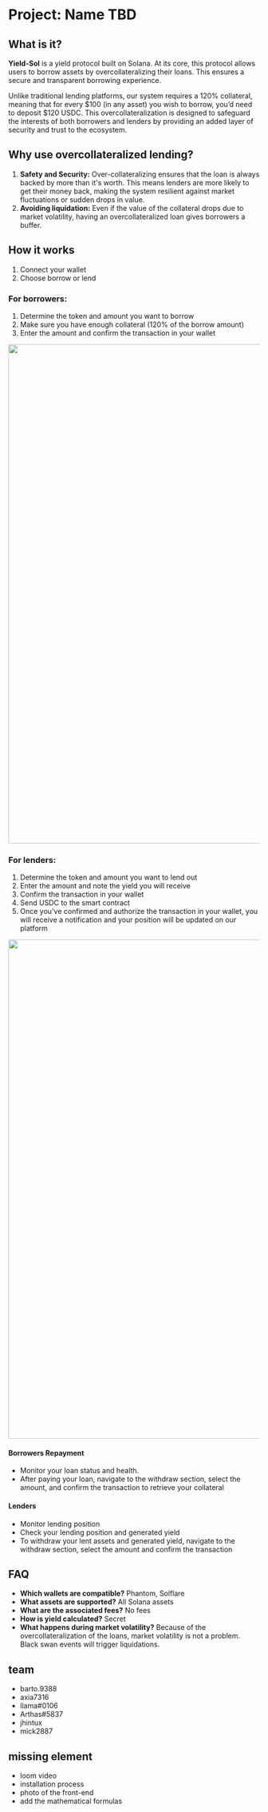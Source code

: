 # Project: Name TBD

## What is it?
**Yield-Sol** is a yield protocol built on Solana. At its core, this protocol allows users to borrow assets by overcollateralizing their loans. This ensures a secure and transparent borrowing experience.

Unlike traditional lending platforms, our system requires a 120% collateral, meaning that for every $100 (in any asset) you wish to borrow, you’d need to deposit $120 USDC. This overcollateralization is designed to safeguard the interests of both borrowers and lenders by providing an added layer of security and trust to the ecosystem.

## Why use overcollateralized lending?
1. **Safety and Security:** Over-collateralizing ensures that the loan is always backed by more than it's worth. This means lenders are more likely to get their money back, making the system resilient against market fluctuations or sudden drops in value.  
2. **Avoiding liquidation:** Even if the value of the collateral drops due to market volatility, having an overcollateralized loan gives borrowers a buffer.

## How it works
1. Connect your wallet 
2. Choose borrow or lend

### For borrowers:
1. Determine the token and amount you want to borrow
2. Make sure you have enough collateral (120% of the borrow amount)
3. Enter the amount and confirm the transaction in your wallet
<img src="https://github.com/edulanasca/yield-sol/assets/72363956/632a32af-2fd6-47e7-a1bf-ea27fc06a8da" width="1000">

### For lenders:
1. Determine the token and amount you want to lend out 
2. Enter the amount and note the yield you will receive 
3. Confirm the transaction in your wallet
4. Send USDC to the smart contract
5. Once you've confirmed and authorize the transaction in your wallet, you will receive a notification and your position will be updated on our platform
<img src="https://github.com/edulanasca/yield-sol/assets/72363956/4e83d5d5-8c1d-4e3b-a4e0-598c55766126" width="1000">

#### Borrowers Repayment
- Monitor your loan status and health.
- After paying your loan, navigate to the withdraw section, select the amount, and confirm the transaction to retrieve your collateral

#### Lenders
- Monitor lending position
- Check your lending position and generated yield
- To withdraw your lent assets and generated yield, navigate to the withdraw section, select the amount and confirm the transaction

## FAQ
- **Which wallets are compatible?** Phantom, Solflare
- **What assets are supported?** All Solana assets
- **What are the associated fees?** No fees
- **How is yield calculated?** Secret
- **What happens during market volatility?** Because of the overcollateralization of the loans, market volatility is not a problem. Black swan events will trigger liquidations.

## team 
- barto.9388
- axia7316
- llama#0106
- Arthas#5837
- jhintux
- mick2887

## missing element
- loom video
- installation process
- photo of the front-end
- add the mathematical formulas
